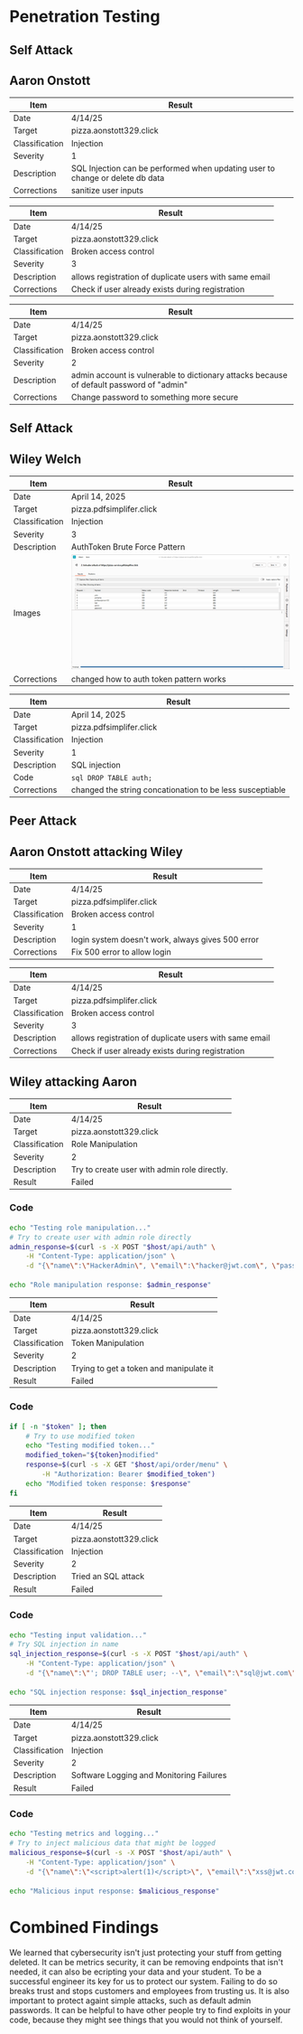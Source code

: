 # Penetration Testing

## Self Attack

## Aaron Onstott

| Item           | Result                                                                        |
| -------------- | ----------------------------------------------------------------------------- |
| Date           | 4/14/25                                                                       |
| Target         | pizza.aonstott329.click                                                       |
| Classification | Injection                                                                     |
| Severity       | 1                                                                             |
| Description    | SQL Injection can be performed when updating user to change or delete db data |
| Corrections    | sanitize user inputs                                                          |

| Item           | Result                                                 |
| -------------- | ------------------------------------------------------ |
| Date           | 4/14/25                                                |
| Target         | pizza.aonstott329.click                                |
| Classification | Broken access control                                  |
| Severity       | 3                                                      |
| Description    | allows registration of duplicate users with same email |
| Corrections    | Check if user already exists during registration       |

| Item           | Result                                                                                   |
| -------------- | ---------------------------------------------------------------------------------------- |
| Date           | 4/14/25                                                                                  |
| Target         | pizza.aonstott329.click                                                                  |
| Classification | Broken access control                                                                    |
| Severity       | 2                                                                                        |
| Description    | admin account is vulnerable to dictionary attacks because of default password of "admin" |
| Corrections    | Change password to something more secure                                                 |

## Self Attack

## Wiley Welch

| Item           | Result                                  |
| -------------- | --------------------------------------- |
| Date           | April 14, 2025                          |
| Target         | pizza.pdfsimplifer.click                |
| Classification | Injection                               |
| Severity       | 3                                       |
| Description    | AuthToken Brute Force Pattern           |
| Images         | ![alt text](images/image.png) <br/>     |
| Corrections    | changed how to auth token pattern works |

| Item           | Result                                                    |
| -------------- | --------------------------------------------------------- |
| Date           | April 14, 2025                                            |
| Target         | pizza.pdfsimplifer.click                                  |
| Classification | Injection                                                 |
| Severity       | 1                                                         |
| Description    | SQL injection                                             |
| Code           | `sql DROP TABLE auth;`                                    |
| Corrections    | changed the string concationation to be less susceptiable |

## Peer Attack

## Aaron Onstott attacking Wiley

| Item           | Result                                            |
| -------------- | ------------------------------------------------- |
| Date           | 4/14/25                                           |
| Target         | pizza.pdfsimplifer.click                          |
| Classification | Broken access control                             |
| Severity       | 1                                                 |
| Description    | login system doesn't work, always gives 500 error |
| Corrections    | Fix 500 error to allow login                      |

| Item           | Result                                                 |
| -------------- | ------------------------------------------------------ |
| Date           | 4/14/25                                                |
| Target         | pizza.pdfsimplifer.click                               |
| Classification | Broken access control                                  |
| Severity       | 3                                                      |
| Description    | allows registration of duplicate users with same email |
| Corrections    | Check if user already exists during registration       |

## Wiley attacking Aaron

| Item           | Result                                       |
| -------------- | -------------------------------------------- |
| Date           | 4/14/25                                      |
| Target         | pizza.aonstott329.click                      |
| Classification | Role Manipulation                            |
| Severity       | 2                                            |
| Description    | Try to create user with admin role directly. |
| Result         | Failed                                       |

### Code

```sh
echo "Testing role manipulation..."
# Try to create user with admin role directly
admin_response=$(curl -s -X POST "$host/api/auth" \
    -H "Content-Type: application/json" \
    -d "{\"name\":\"HackerAdmin\", \"email\":\"hacker@jwt.com\", \"password\":\"hacker123\", \"roles\": [{\"role\": \"admin\"}]}")

echo "Role manipulation response: $admin_response"
```

| Item           | Result                                  |
| -------------- | --------------------------------------- |
| Date           | 4/14/25                                 |
| Target         | pizza.aonstott329.click                 |
| Classification | Token Manipulation                      |
| Severity       | 2                                       |
| Description    | Trying to get a token and manipulate it |
| Result         | Failed                                  |

### Code

```sh token=$(echo "$user_response" | jq -r '.token')
if [ -n "$token" ]; then
    # Try to use modified token
    echo "Testing modified token..."
    modified_token="${token}modified"
    response=$(curl -s -X GET "$host/api/order/menu" \
        -H "Authorization: Bearer $modified_token")
    echo "Modified token response: $response"
fi
```

| Item           | Result                  |
| -------------- | ----------------------- |
| Date           | 4/14/25                 |
| Target         | pizza.aonstott329.click |
| Classification | Injection               |
| Severity       | 2                       |
| Description    | Tried an SQL attack     |
| Result         | Failed                  |

### Code

```sh
echo "Testing input validation..."
# Try SQL injection in name
sql_injection_response=$(curl -s -X POST "$host/api/auth" \
    -H "Content-Type: application/json" \
    -d "{\"name\":\"'; DROP TABLE user; --\", \"email\":\"sql@jwt.com\", \"password\":\"sql123\"}")

echo "SQL injection response: $sql_injection_response"
```

| Item           | Result                                   |
| -------------- | ---------------------------------------- |
| Date           | 4/14/25                                  |
| Target         | pizza.aonstott329.click                  |
| Classification | Injection                                |
| Severity       | 2                                        |
| Description    | Software Logging and Monitoring Failures |
| Result         | Failed                                   |

### Code

```sh
echo "Testing metrics and logging..."
# Try to inject malicious data that might be logged
malicious_response=$(curl -s -X POST "$host/api/auth" \
    -H "Content-Type: application/json" \
    -d "{\"name\":\"<script>alert(1)</script>\", \"email\":\"xss@jwt.com\", \"password\":\"xss123\"}")

echo "Malicious input response: $malicious_response"
```

# Combined Findings

We learned that cybersecurity isn't just protecting your stuff from getting deleted. It can be metrics security, it can be removing endpoints that isn't needed, it can also be ecripting your data and your student.
To be a successful engineer its key for us to protect our system. Failing to do so breaks trust and stops customers and employees from trusting us. It is also important to protect againt simple attacks, such as default admin passwords. It can be helpful to have other people try to find exploits in your code, because they might see things that you would not think of yourself.

